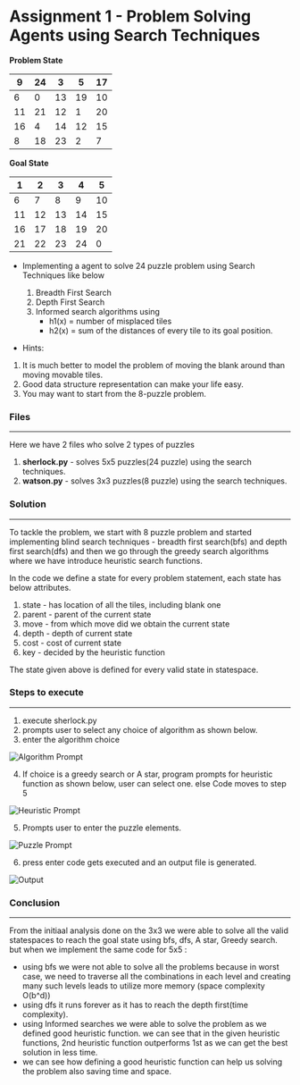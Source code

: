 # Assignment 1 - Problem Solving Agents using Search Techniques

 **Problem State**					

| 9  | 24 | 3  | 5  | 17 |
| -- | -- | -- | -- | -- |
| 6  | 0  | 13 | 19 | 10 |
| 11 | 21 | 12 | 1  | 20 |
| 16 | 4  | 14 | 12 | 15 |
| 8  | 18 | 23 | 2  |  7 |

**Goal State**

| 1  | 2  | 3  | 4  | 5  |
| -- | -- | -- | -- | -- |
| 6  | 7  | 8  | 9  | 10 |
| 11 | 12 | 13 | 14 | 15 |
| 16 | 17 | 18 | 19 | 20 |
| 21 | 22 | 23 | 24 | 0  |

- Implementing a agent to solve 24 puzzle problem using Search Techniques like below
  1. Breadth First Search
  2. Depth First Search
  3. Informed search algorithms using
      - h1(x) = number of misplaced tiles
      - h2(x) = sum of the distances of every tile to its goal position.
	  
- Hints:
1.	It is much better to model the problem of moving the blank around than moving movable tiles.
2.	Good data structure representation can make your life easy.
3.	You may want to start from the 8-puzzle problem.

### Files
------
Here we have 2 files who solve 2 types of puzzles
1. **sherlock.py** - solves 5x5 puzzles(24 puzzle) using the search techniques.
2. **watson.py** - solves 3x3 puzzles(8 puzzle) using the search techniques.

### Solution
------
To tackle the problem, we start with 8 puzzle problem and started implementing blind search techniques - breadth first search(bfs) and depth first search(dfs) and then we go through the greedy search algorithms where we have introduce heuristic search functions.

In the code we define a state for every problem statement, each state has below attributes.
1. state  - has location of all the tiles, including blank one
2. parent - parent of the current state
3. move   - from which move did we obtain the current state
4. depth  - depth of current state
5. cost   - cost of current state
6. key    - decided by the heuristic function

The state given above is defined for every valid state in statespace.


### Steps to execute
------
1. execute sherlock.py
2. prompts user to select any choice of algorithm as shown below.
3. enter the algorithm choice

![Algorithm Prompt](https://github.com/Heramb001/cs580-Artificial-Intelligence/tree/master/01/images/prompt1.PNG "Algorithm Prompt")

4. If choice is a greedy search or A star, program prompts for heuristic function as shown below, user can select one.
   else Code moves to step 5

![Heuristic Prompt](https://github.com/Heramb001/cs580-Artificial-Intelligence/tree/master/01/images/prompt2.png "Heuristic Prompt")

5. Prompts user to enter the puzzle elements.

![Puzzle Prompt](https://github.com/Heramb001/cs580-Artificial-Intelligence/tree/master/01/images/prompt3.png "Puzzle Prompt")

6. press enter code gets executed and an output file is generated.

![Output](https://github.com/Heramb001/cs580-Artificial-Intelligence/tree/master/01/images/output.png "Output")
### Conclusion
------
From the initiaal analysis done on the 3x3 we were able to solve all the valid statespaces to reach the goal state using bfs, dfs, A star, Greedy search. but when we implement the same code for 5x5 :  
- using bfs we were not able to solve all the problems because in worst case, we need to traverse all the combinations in each level and creating many such levels leads to utilize more memory (space complexity O(b^d))
- using dfs it runs forever as it has to reach the depth first(time complexity).
- using Informed searches we were able to solve the problem as we defined good heuristic function. we can see that in the given heuristic functions, 2nd heuristic function outperforms 1st as we can get the best solution in less time.
- we can see how defining a good heuristic function can help us solving the problem also saving time and space.










